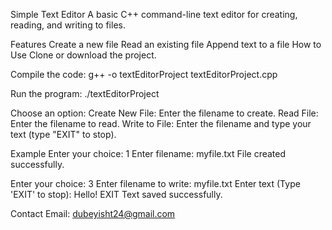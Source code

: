 Simple Text Editor
A basic C++ command-line text editor for creating, reading, and writing to files.

Features
Create a new file
Read an existing file
Append text to a file
How to Use
Clone or download the project.

Compile the code:
g++ -o textEditorProject textEditorProject.cpp

Run the program:
./textEditorProject

Choose an option:
Create New File: Enter the filename to create.
Read File: Enter the filename to read.
Write to File: Enter the filename and type your text (type "EXIT" to stop).

Example
Enter your choice: 1
Enter filename: myfile.txt
File created successfully.

Enter your choice: 3
Enter filename to write: myfile.txt
Enter text (Type 'EXIT' to stop):
Hello!
EXIT
Text saved successfully.

Contact
Email: dubeyisht24@gmail.com

